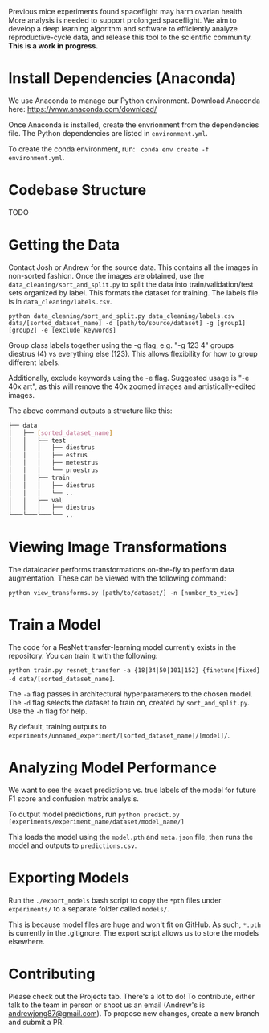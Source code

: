 Previous mice experiments found spaceflight may harm ovarian health. More analysis is needed to support prolonged spaceflight. We aim to develop a deep learning algorithm and software to efficiently analyze reproductive-cycle data, and release this tool to the scientific community. **This is a work in progress.**

# Install Dependencies (Anaconda)
We use Anaconda to manage our Python environment. Download Anaconda here: https://www.anaconda.com/download/

Once Anaconda is installed, create the envrionment from the dependencies file. The Python dependencies are listed   in `environment.yml`. 

To create the conda environment, run: 
``` conda env create -f environment.yml```.

# Codebase Structure
TODO

# Getting the Data
Contact Josh or Andrew for the source data. This contains all the images in non-sorted fashion. Once the images are obtained, use the `data_cleaning/sort_and_split.py` to split the data into train/validation/test sets organized by label. This formats the dataset for training. The labels file is in `data_cleaning/labels.csv`.

```python data_cleaning/sort_and_split.py data_cleaning/labels.csv data/[sorted_dataset_name] -d [path/to/source/dataset] -g [group1] [group2] -e [exclude keywords]```

Group class labels together using the -g flag, e.g. "-g 123 4" groups diestrus (4) vs everything else (123). This allows flexibility for how to group different labels.

Additionally, exclude keywords using the -e flag. Suggested usage is "-e 40x art", as this will remove the 40x zoomed images and artistically-edited images.

The above command outputs a structure like this:

```bash
├── data
│   ├── [sorted_dataset_name]
│   │   ├── test
│   │   │   ├── diestrus
│   │   │   ├── estrus
│   │   │   ├── metestrus
│   │   │   └── proestrus
│   │   ├── train
│   │   │   ├── diestrus
│   │   │   └── ..
│   │   ├── val
│   │   │   ├── diestrus
└───└───└───└── ..
```
# Viewing Image Transformations
The dataloader performs transformations on-the-fly to perform data augmentation. These can be viewed with the following command:

```python view_transforms.py [path/to/dataset/] -n [number_to_view]```

# Train a Model
The code for a ResNet transfer-learning model currently exists in the repository. You can train it with the following:

```python train.py resnet_transfer -a {18|34|50|101|152} {finetune|fixed} -d data/[sorted_dataset_name]```.

The `-a` flag passes in architectural hyperparameters to the chosen model. The `-d` flag selects the dataset to train on, created by `sort_and_split.py`. Use the `-h` flag for help.

By default, training outputs to `experiments/unnamed_experiment/[sorted_dataset_name]/[model]/`.

# Analyzing Model Performance
We want to see the exact predictions vs. true labels of the model for future F1 score and confusion matrix analysis.

To output model predictions, run ```python predict.py [experiments/experiment_name/dataset/model_name/]```

This loads the model using the `model.pth` and `meta.json` file, then runs the model and outputs to `predictions.csv`.

# Exporting Models
Run the `./export_models` bash script to copy the `*pth` files under `experiments/` to a separate folder called `models/`. 

This is because model files are huge and won't fit on GitHub. As such, `*.pth` is currently in the .gitignore. The export script allows us to store the models elsewhere.

# Contributing
Please check out the Projects tab. There's a lot to do! To contribute, either talk to the team in person or shoot us an email (Andrew's is andrewjong87@gmail.com). To propose new changes, create a new branch and submit a PR.
